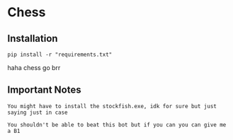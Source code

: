 # Chess
## Installation
`pip install -r "requirements.txt"`

haha chess go brr
## Important Notes
`You might have to install the stockfish.exe, idk for sure but just saying just in case`

`You shouldn't be able to beat this bot but if you can you can give me a B1`
